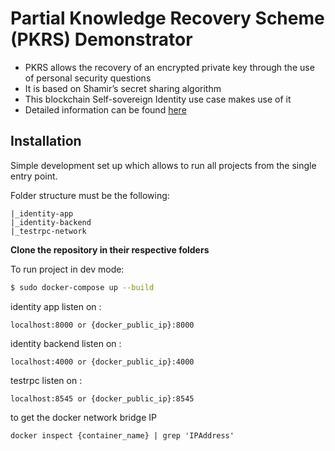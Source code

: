 # Partial Knowledge Recovery Scheme (PKRS) Demonstrator

- PKRS allows the recovery of an encrypted private key through the use of personal security questions
- It is based on Shamir’s secret sharing algorithm
- This blockchain Self-sovereign Identity use case makes use of it
- Detailed information can be found [here](https://www.fabiankirstein.de/data/2020/A%20Private%20Key%20Recovery%20Scheme%20Using%20Partial%20Knowledge.pdf)


## Installation

Simple development set up which allows to run all projects from the single entry point.

Folder structure must be the following:
```
|_identity-app
|_identity-backend
|_testrpc-network
```

**Clone the repository in their respective folders**

To run project in dev mode:
```bash
$ sudo docker-compose up --build
```

identity app listen on : 
```
localhost:8000 or {docker_public_ip}:8000
```

identity backend listen on : 
```
localhost:4000 or {docker_public_ip}:4000
```

testrpc listen on : 
```
localhost:8545 or {docker_public_ip}:8545
```

to get the docker network bridge IP
```
docker inspect {container_name} | grep 'IPAddress'
```
